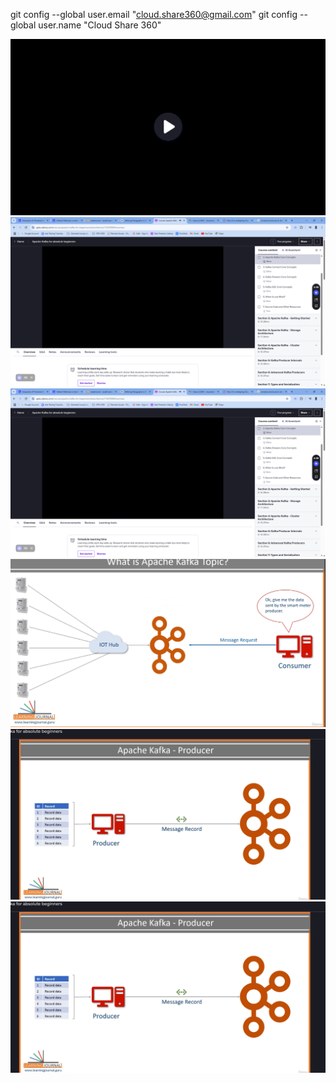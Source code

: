 git config --global user.email "cloud.share360@gmail.com"
git config --global user.name "Cloud Share 360"

![alt text](image-4.png)
![alt text](image-5.png)
![alt text](image-5.png)
![alt text](image-6.png)
![alt text](image-7.png)
![alt text](image-8.png)